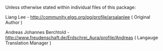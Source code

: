 Unless otherwise stated within individual files of this package:

Liang Lee - http://community.elgg.org/pg/profile/arsalanlee ( Original Author )

Andreas Johannes Berchtold - http://www.freudenschaft.de/Erdschrei_Aura/profile/Andreas ( Langauge Translation Manager )